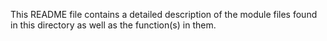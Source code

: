 This README file contains a detailed description of the module files found in
this directory as well as the function(s) in them.
